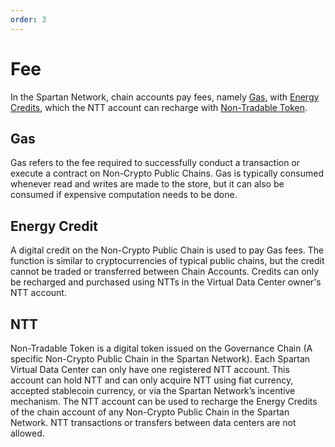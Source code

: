 ```yaml
---
order: 3
---
```


# Fee

In the Spartan Network, chain accounts pay fees, namely [Gas](#gas), with [Energy Credits](#energy-credit), which the NTT account can recharge with [Non-Tradable Token](#ntt).

## Gas

Gas refers to the fee required to successfully conduct a transaction or execute a contract on Non-Crypto Public Chains. Gas is typically consumed whenever read and writes are made to the store, but it can also be consumed if expensive computation needs to be done. 

## Energy Credit

A digital credit on the Non-Crypto Public Chain is used to pay Gas fees. The function is similar to cryptocurrencies of typical public chains, but the credit cannot be traded or transferred between Chain Accounts. Credits can only be recharged and purchased using NTTs in the Virtual Data Center owner's NTT account.

## NTT

Non-Tradable Token is a digital token issued on the Governance Chain (A specific Non-Crypto Public Chain in the Spartan Network). Each Spartan Virtual Data Center can only have one registered NTT account. This account can hold NTT and can only acquire NTT using fiat currency, accepted stablecoin currency, or via the Spartan Network’s incentive mechanism. The NTT account can be used to recharge the Energy Credits of the chain account of any Non-Crypto Public Chain in the Spartan Network. NTT transactions or transfers between data centers are not allowed.